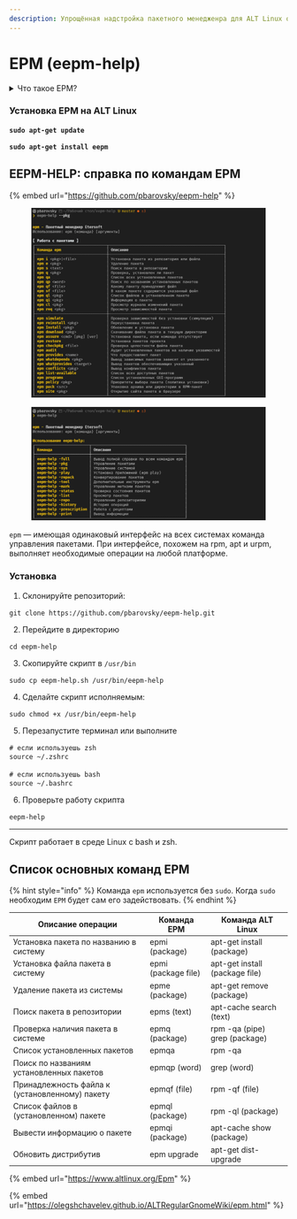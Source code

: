 ```yaml
---
description: Упрощённая надстройка пакетного менедженра для ALT Linux от компании Ethersoft
---
```


# EPM (eepm-help)

<details>

<summary>Что такое EPM?</summary>

EPM - единая команда управления пакетами, разработанная в компании Etersoft[\[1\]](https://www.altlinux.org/Epm#cite_note-1). Основное предназначение: унифицировать управление пакетами в дистрибутивах с разными пакетными менеджерами. Кроме того, сейчас в epm заскриптованы некоторые типовые операции, которые, например, в случае использования apt в ALT, потребовали бы ввода более одной команды.

Посредством epm можно попытаться установить в систему чужой пакет (предназначенный для другой ОС на базе Linux). Пакет, при этом, конвертируется в пригодный формат, но:

**Внимание!**

1. При установке чужих пакетов (не из репозитория дистрибутива) не предоставляется никаких гарантий.
2. Для перепаковки чужих пакетов есть некие общие моменты, которые epm может сделать автоматически. Если это получилось, Вам повезло.
3. [![epm-help preview 2](https://github.com/pbarovsky/eepm-help/raw/master/screenshots/2.png)](https://github.com/pbarovsky/eepm-help/blob/master/screenshots/2.png)
4. Если не повезло, то персонально под какие-то чужие пакеты можно написать вспомогательные скрипты. Их надо класть в /etc/eepm/, там уже есть некоторые скрипты, кем-то (в основном автором epm) написанные ранее и добавленные в пакет eepm. Скрипт может устареть: мало ли, как разработчик соберёт пакет с очередной версией.

</details>

### Установка EPM на ALT Linux

<pre class="language-bash"><code class="lang-bash"><strong>sudo apt-get update
</strong></code></pre>

<pre class="language-bash"><code class="lang-bash"><strong>sudo apt-get install eepm
</strong></code></pre>

## EEPM-HELP: справка по командам EPM&#x20;

{% embed url="https://github.com/pbarovsky/eepm-help" %}

<div><figure><img src="../.gitbook/assets/2.png" alt=""><figcaption></figcaption></figure> <figure><img src="../.gitbook/assets/1.png" alt=""><figcaption></figcaption></figure></div>

`epm` — имеющая одинаковый интерфейс на всех системах команда управления пакетами. При интерфейсе, похожем на rpm, apt и urpm, выполняет необходимые операции на любой платформе.

### Установка

1. Склонируйте репозиторий:

```
git clone https://github.com/pbarovsky/eepm-help.git
```

2. Перейдите в директорию

```
cd eepm-help
```

3. Скопируйте скрипт в `/usr/bin`

```
sudo cp eepm-help.sh /usr/bin/eepm-help
```

4. Сделайте скрипт исполняемым:

```
sudo chmod +x /usr/bin/eepm-help
```

5. Перезапустите терминал или выполните

```
# если используешь zsh
source ~/.zshrc

# если используешь bash
source ~/.bashrc
```

6. Проверьте работу скрипта

```
eepm-help
```

***

Скрипт работает в среде Linux с bash и zsh.



## Список основных команд EPM

{% hint style="info" %}
Команда `epm` используется без `sudo`. Когда `sudo` необходим `EPM` будет сам его задействовать.
{% endhint %}

| Описание операции                              | Команда EPM         | Команда ALT Linux              |
| ---------------------------------------------- | ------------------- | ------------------------------ |
| Установка пакета по названию в систему         | epmi (package)      | apt-get install (package)      |
| Установка файла пакета в систему               | epmi (package file) | apt-get install (package file) |
| Удаление пакета из системы                     | epme (package)      | apt-get remove (package)       |
| Поиск пакета в репозитории                     | epms (text)         | apt-cache search (text)        |
| Проверка наличия пакета в системе              | epmq (package)      | rpm -qa (pipe) grep (package)  |
| Список установленных пакетов                   | epmqa               | rpm -qa                        |
| Поиск по названиям установленных пакетов       | epmqp (word)        | grep (word)                    |
| Принадлежность файла к (установленному) пакету | epmqf (file)        | rpm -qf (file)                 |
| Список файлов в (установленном) пакете         | epmql (package)     | rpm -ql (package)              |
| Вывести информацию о пакете                    | epmqi (package)     | apt-cache show (package)       |
| Обновить дистрибутив                           | epm upgrade         | apt-get dist-upgrade           |

{% embed url="https://www.altlinux.org/Epm" %}

{% embed url="https://olegshchavelev.github.io/ALTRegularGnomeWiki/epm.html" %}
